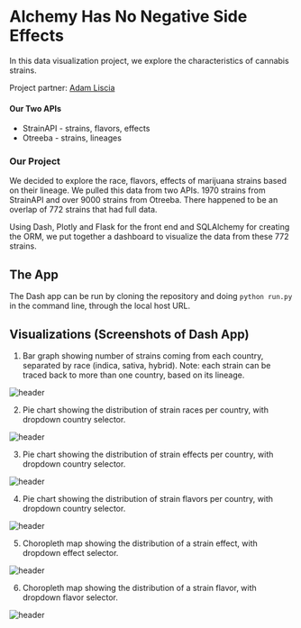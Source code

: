 # Alchemy Has No Negative Side Effects
In this data visualization project, we explore the characteristics of cannabis strains.

Project partner: [Adam Liscia](https://github.com/AdamLiscia)

#### Our Two APIs
* StrainAPI - strains, flavors, effects
* Otreeba - strains, lineages

### Our Project
We decided to explore the race, flavors, effects of marijuana strains based on their lineage. We pulled this data from two APIs. 1970 strains from StrainAPI and over 9000 strains from Otreeba. There happened to be an overlap of 772 strains that had full data.

Using Dash, Plotly and Flask for the front end and SQLAlchemy for creating the ORM, we put together a dashboard to visualize the data from these 772 strains.

## The App

The Dash app can be run by cloning the repository and doing `python run.py` in the command line, through the local host URL.

## Visualizations (Screenshots of Dash App)

1. Bar graph showing number of strains coming from each country, separated by race (indica, sativa, hybrid). Note: each strain can be traced back to more than one country, based on its lineage.

![header](images/race-country-bar.png)

2. Pie chart showing the distribution of strain races per country, with dropdown country selector.

![header](images/race-per-country.png)

3. Pie chart showing the distribution of strain effects per country, with dropdown country selector.

![header](images/effect-per-country.png)

4. Pie chart showing the distribution of strain flavors per country, with dropdown country selector.

![header](images/flavor-per-country.png)

5. Choropleth map showing the distribution of a strain effect, with dropdown effect selector.

![header](images/effect-map.png)

6. Choropleth map showing the distribution of a strain flavor, with dropdown flavor selector.

![header](images/flavor-map.png)
